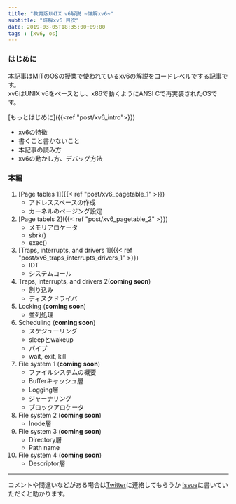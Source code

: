 ```yaml
---
title: "教育版UNIX v6解説 ~詳解xv6~"
subtitle: "詳解xv6 目次"
date: 2019-03-05T18:35:00+09:00
tags : [xv6, os]
---
```


### はじめに
本記事はMITのOSの授業で使われているxv6の解説をコードレベルでする記事です。  
xv6はUNIX v6をベースとし、x86で動くようにANSI Cで再実装されたOSです。

[もっとはじめに]({{<ref "post/xv6_intro">}})

- xv6の特徴
- 書くこと書かないこと
- 本記事の読み方
- xv6の動かし方、デバッグ方法

### 本編
1. [Page tables 1]({{< ref "post/xv6_pagetable_1" >}})
    - アドレススペースの作成
    - カーネルのページング設定
1. [Page tabels 2]({{< ref "post/xv6_pagetable_2" >}})
    - メモリアロケータ
    - sbrk()
    - exec()
1. [Traps, interrupts, and drivers 1]({{< ref "post/xv6_traps_interrupts_drivers_1" >}})
    - IDT
    - システムコール
1. Traps, interrupts, and drivers 2(__coming soon__)
    - 割り込み
    - ディスクドライバ
1. Locking (__coming soon__)
    - 並列処理
1. Scheduling (__coming soon__)
    - スケジューリング
    - sleepとwakeup
    - パイプ
    - wait, exit, kill
1. File system 1 (__coming soon__)
    - ファイルシステムの概要
    - Bufferキャッシュ層
    - Logging層
    - ジャーナリング
    - ブロックアロケータ
1. File system 2 (__coming soon__)
    - Inode層
1. File system 3 (__coming soon__)
    - Directory層
    - Path name
1. File system 4 (__coming soon__)
    - Descriptor層

---
コメントや間違いなどがある場合は[Twitter](https://twitter.com/utam0k)に連絡してもらうか
[Issue](https://github.com/utam0k/utam0k.github.io/issues/1)に書いていただくと助かります。
